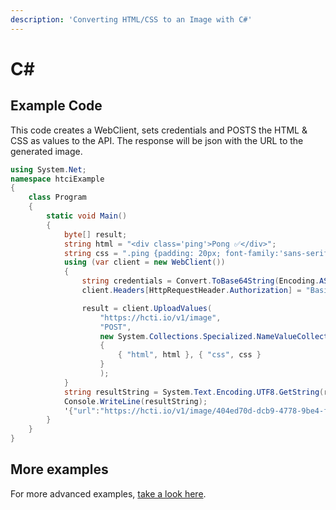 ```yaml
---
description: 'Converting HTML/CSS to an Image with C#'
---
```


# C\#

## Example Code

This code creates a WebClient, sets credentials and POSTS the HTML & CSS as values to the API. The response will be json with the URL to the generated image.

```csharp
using System.Net;
namespace htciExample
{
    class Program
    {
        static void Main()
        {
            byte[] result;
            string html = "<div class='ping'>Pong ✅</div>";
            string css = ".ping {padding: 20px; font-family:'sans-serif'; }";
            using (var client = new WebClient())
            {
                string credentials = Convert.ToBase64String(Encoding.ASCII.GetBytes("user_id:api_key"));
                client.Headers[HttpRequestHeader.Authorization] = "Basic " + credentials;

                result = client.UploadValues(
                    "https://hcti.io/v1/image",
                    "POST", 
                    new System.Collections.Specialized.NameValueCollection()
                    {
                        { "html", html }, { "css", css }
                    }
                    );
            }
            string resultString = System.Text.Encoding.UTF8.GetString(result);
            Console.WriteLine(resultString);
            '{"url":"https://hcti.io/v1/image/404ed70d-dcb9-4778-9be4-fad912321d5b"}
        }
    }
}
```

## More examples  <a id="more-examples"></a>

For more advanced examples, [take a look here](https://github.com/htmlcsstoimage/docs/tree/f2267eac0924af42a670353de74fc9c83b6385b6/~/drafts/-LPHcAPUeRw0IdlUIJu2/primary/README.md#examples).

